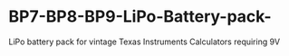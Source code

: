 # BP7-BP8-BP9-LiPo-Battery-pack-
LiPo battery pack for vintage Texas Instruments Calculators requiring 9V
